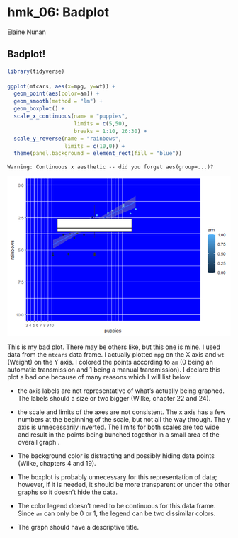 hmk_06: Badplot
================
Elaine Nunan

## Badplot!

``` r
library(tidyverse)

ggplot(mtcars, aes(x=mpg, y=wt)) +
  geom_point(aes(color=am)) +
  geom_smooth(method = "lm") +
  geom_boxplot() +
  scale_x_continuous(name = "puppies",
                     limits = c(5,50),
                     breaks = 1:10, 26:30) +
  scale_y_reverse(name = "rainbows",
                  limits = c(10,0)) +
  theme(panel.background = element_rect(fill = "blue"))
```

    Warning: Continuous x aesthetic -- did you forget aes(group=...)?

![](hmk_06_files/figure-gfm/unnamed-chunk-1-1.png)

This is my bad plot. There may be others like, but this one is mine. I
used data from the `mtcars` data frame. I actually plotted `mpg` on the
X axis and `wt` (Weight) on the Y axis. I colored the points according
to `am` (0 being an automatic transmission and 1 being a manual
transmission). I declare this plot a bad one because of many reasons
which I will list below:

-   the axis labels are not representative of what’s actually being
    graphed. The labels should a size or two bigger (Wilke, chapter 22
    and 24).

-   the scale and limits of the axes are not consistent. The x axis has
    a few numbers at the beginning of the scale, but not all the way
    through. The y axis is unnecessarily inverted. The limits for both
    scales are too wide and result in the points being bunched together
    in a small area of the overall graph .

-   The background color is distracting and possibly hiding data points
    (Wilke, chapters 4 and 19).

-   The boxplot is probably unnecessary for this representation of data;
    however, if it is needed, it should be more transparent or under the
    other graphs so it doesn’t hide the data.

-   The color legend doesn’t need to be continuous for this data frame.
    Since `am` can only be 0 or 1, the legend can be two dissimilar
    colors.

-   The graph should have a descriptive title.
